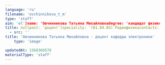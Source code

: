 ```yaml
---
language: 'ru'
filename: 'ovchinnikova_t_m'
type: 'staff'
aim: 'el']name: 'Овчинникова Татьяна Михайловнаdegree: 'кандидат физико-математических наук'
title: nullpost: 'доцент']speciality: '(01.04.03) Радиофизикаcontacts: []avatar:
  - src: ''
title: 'Овчинникова Татьяна Михайловна - доцент кафедры электроники'
    type: 'image'

updatedAt: 1568360578
materialType: 'staff'
---
```


